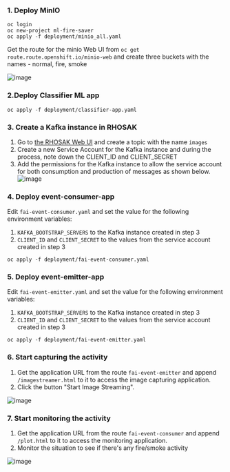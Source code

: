 ### 1. Deploy MinIO

```
oc login 
oc new-project ml-fire-saver
oc apply -f deployment/minio_all.yaml
```

Get the route for the minio Web UI from `oc get route.route.openshift.io/minio-web` and create three buckets with the names - normal, fire, smoke 

![image](https://user-images.githubusercontent.com/37283315/199457005-24da3fcc-9c99-4a25-8a4b-5fb31f1950e8.png)


### 2.Deploy Classifier ML app

```
oc apply -f deployment/classifier-app.yaml 
```

### 3. Create a Kafka instance in RHOSAK

1. Go to [the RHOSAK Web UI](https://console.redhat.com/application-services/streams/kafkas) and create a topic with the name `images`
2. Create a new Service Account for the Kafka instance and during the process, note down the CLIENT_ID and CLIENT_SECRET
3. Add the permissions for the Kafka instance to allow the service account for both consumption and production of messages as shown below. 
![image](https://user-images.githubusercontent.com/37283315/199456832-90b1b9a9-db42-45c7-8e59-5f4807fb65e6.png)

### 4. Deploy event-consumer-app

Edit `fai-event-consumer.yaml` and set the value for the following environment variables:

1. `KAFKA_BOOTSTRAP_SERVERS` to the Kafka instance created in step 3
2. `CLIENT_ID` and `CLIENT_SECRET` to the values from the service account created in step 3

```
oc apply -f deployment/fai-event-consumer.yaml 
```

### 5. Deploy event-emitter-app

Edit `fai-event-emitter.yaml` and set the value for the following environment variables:

1. `KAFKA_BOOTSTRAP_SERVERS` to the Kafka instance created in step 3
2. `CLIENT_ID` and `CLIENT_SECRET` to the values from the service account created in step 3

```
oc apply -f deployment/fai-event-emitter.yaml 
```

### 6. Start capturing the activity

1. Get the application URL from the route `fai-event-emitter` and append `/imagestreamer.html` to it to access the image capturing application. 
2. Click the button "Start Image Streaming".

![image](https://user-images.githubusercontent.com/37283315/199464034-b99e1195-ba29-47f2-8b77-76558c3d95ea.png)


### 7. Start monitoring the activity

1. Get the application URL from the route `fai-event-consumer` and append `/plot.html` to it to access the monitoring application. 
2. Monitor the situation to see if there's any fire/smoke activity

![image](https://user-images.githubusercontent.com/37283315/199463944-e1f314c0-14a3-41c0-beef-e6cb1daadbf7.png)

